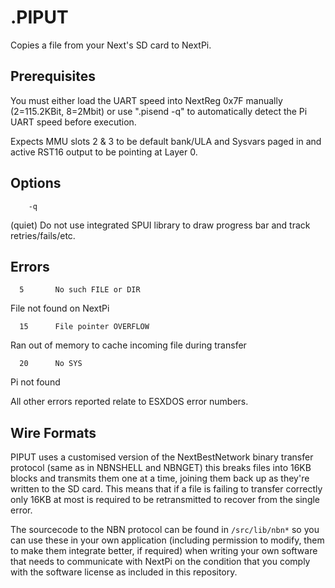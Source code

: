 .PIPUT
======
Copies a file from your Next's SD card to NextPi.

Prerequisites
-------------
You must either load the UART speed into NextReg 0x7F manually (2=115.2KBit, 8=2Mbit) or use ".pisend -q" to automatically detect the Pi UART speed before execution.

Expects MMU slots 2 & 3 to be default bank/ULA and Sysvars paged in and active RST16 output to be pointing at Layer 0.

Options
-------

        -q
(quiet) Do not use integrated SPUI library to draw progress bar and track retries/fails/etc.

Errors
------
      5       No such FILE or DIR
File not found on NextPi

      15      File pointer OVERFLOW
Ran out of memory to cache incoming file during transfer

      20      No SYS
Pi not found

All other errors reported relate to ESXDOS error numbers.

Wire Formats
------------

PIPUT uses a customised version of the NextBestNetwork binary transfer protocol (same as in NBNSHELL and NBNGET) this breaks files into 16KB blocks and transmits them one at a time, joining them back up as they're written to the SD card.  This means that if a file is failing to transfer correctly only 16KB at most is required to be retransmitted to recover from the single error.

The sourcecode to the NBN protocol can be found in `/src/lib/nbn*` so you can use these in your own application (including permission to modify, them to make them integrate better, if required) when writing your own software that needs to communicate with NextPi on the condition that you comply with the software license as included in this repository.